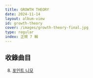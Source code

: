 ```yaml
---
title: GROWTH THEORY
date: 2024-11-14
layout: album-view
id: growth-theory
cover: /images/growth-theory-final.jpg
type: regular
index: 正規 7 輯
---
```


## 收錄曲目

8. [포인트 니모](/growth-theory/point-nemo/)

